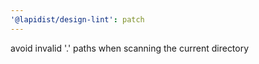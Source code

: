 ```yaml
---
'@lapidist/design-lint': patch
---
```


avoid invalid '.' paths when scanning the current directory
